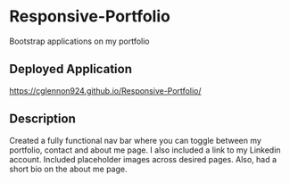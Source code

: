 # Responsive-Portfolio
Bootstrap applications on my portfolio

## Deployed Application
https://cglennon924.github.io/Responsive-Portfolio/

## Description
Created a fully functional nav bar where you can toggle between my portfolio, contact and about me page. I also included a link to my Linkedin account.
Included placeholder images across desired pages. Also, had a short bio on the about me page.


